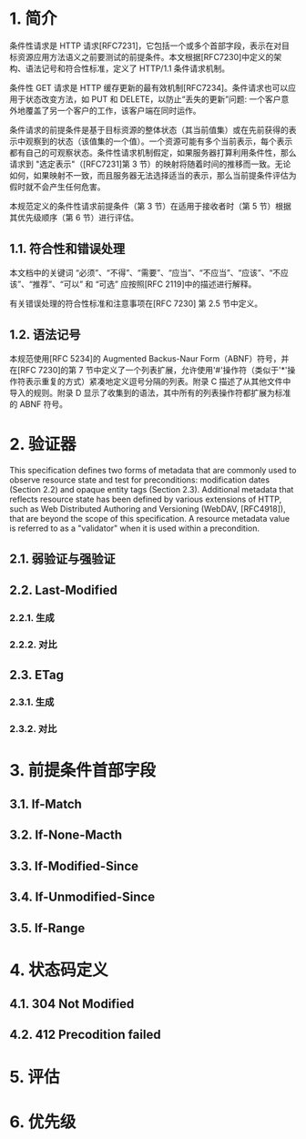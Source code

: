 # 1. 简介

条件性请求是 HTTP 请求[RFC7231]，它包括一个或多个首部字段，表示在对目标资源应用方法语义之前要测试的前提条件。本文根据[RFC7230]中定义的架构、语法记号和符合性标准，定义了 HTTP/1.1 条件请求机制。

条件性 GET 请求是 HTTP 缓存更新的最有效机制[RFC7234]。条件请求也可以应用于状态改变方法，如 PUT 和 DELETE，以防止“丢失的更新”问题: 一个客户意外地覆盖了另一个客户的工作，该客户端在同时运作。

条件请求的前提条件是基于目标资源的整体状态（其当前值集）或在先前获得的表示中观察到的状态（该值集的一个值）。一个资源可能有多个当前表示，每个表示都有自己的可观察状态。条件性请求机制假定，如果服务器打算利用条件性，那么请求到 "选定表示"（[RFC7231]第 3 节）的映射将随着时间的推移而一致。无论如何，如果映射不一致，而且服务器无法选择适当的表示，那么当前提条件评估为假时就不会产生任何危害。

本规范定义的条件性请求前提条件（第 3 节）在适用于接收者时（第 5 节）根据其优先级顺序（第 6 节）进行评估。

## 1.1. 符合性和错误处理

本文档中的关键词 “必须”、“不得”、“需要”、“应当”、“不应当”、“应该”、“不应该”、“推荐”、“可以” 和 “可选” 应按照[RFC 2119]中的描述进行解释。

有关错误处理的符合性标准和注意事项在[RFC 7230] 第 2.5 节中定义。

## 1.2. 语法记号

本规范使用[RFC 5234]的 Augmented Backus-Naur Form（ABNF）符号，并在[RFC 7230]的第 7 节中定义了一个列表扩展，允许使用'#'操作符（类似于'\*'操作符表示重复的方式）紧凑地定义逗号分隔的列表。附录 C 描述了从其他文件中导入的规则。附录 D 显示了收集到的语法，其中所有的列表操作符都扩展为标准的 ABNF 符号。

# 2. 验证器

This specification defines two forms of metadata that are commonly used to observe resource state and test for preconditions: modification dates (Section 2.2) and opaque entity tags (Section 2.3). Additional metadata that reflects resource state has been defined by various extensions of HTTP, such as Web Distributed Authoring and Versioning (WebDAV, [RFC4918]), that are beyond the scope of this specification. A resource metadata value is referred to as a "validator" when it is used within a precondition.

## 2.1. 弱验证与强验证

## 2.2. Last-Modified

### 2.2.1. 生成

### 2.2.2. 对比

## 2.3. ETag

### 2.3.1. 生成

### 2.3.2. 对比

# 3. 前提条件首部字段

## 3.1. If-Match

## 3.2. If-None-Macth

## 3.3. If-Modified-Since

## 3.4. If-Unmodified-Since

## 3.5. If-Range

# 4. 状态码定义

## 4.1. 304 Not Modified

## 4.2. 412 Precodition failed

# 5. 评估

# 6. 优先级
